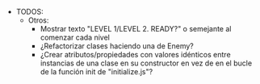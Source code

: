 - TODOS:
    - Otros:
        - Mostrar texto "LEVEL 1/LEVEL 2. READY?" o semejante al comenzar cada nivel
        - ¿Refactorizar clases haciendo una de Enemy?
        - ¿Crear atributos/propiedades con valores idénticos entre instancias de una clase en su constructor en vez de en el bucle de la función init de "initialize.js"?